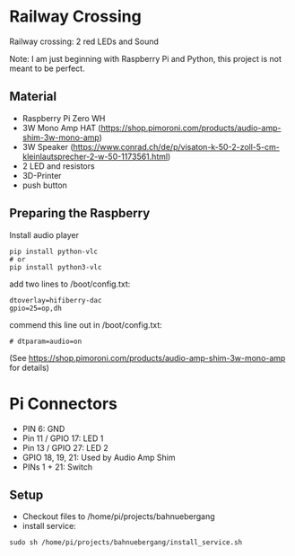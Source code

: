# Railway Crossing
Railway crossing: 2 red LEDs and Sound

Note: I am just beginning with Raspberry Pi and Python, this project is not meant to be perfect. 

## Material
- Raspberry Pi Zero WH
- 3W Mono Amp HAT (https://shop.pimoroni.com/products/audio-amp-shim-3w-mono-amp)
- 3W Speaker (https://www.conrad.ch/de/p/visaton-k-50-2-zoll-5-cm-kleinlautsprecher-2-w-50-1173561.html)
- 2 LED and resistors
- 3D-Printer
- push button

## Preparing the Raspberry

Install audio player
```
pip install python-vlc
# or
pip install python3-vlc
```

add two lines to /boot/config.txt:
```
dtoverlay=hifiberry-dac
gpio=25=op,dh
```

commend this line out in /boot/config.txt:
```
# dtparam=audio=on
```
(See https://shop.pimoroni.com/products/audio-amp-shim-3w-mono-amp for details)

# Pi Connectors
- PIN 6: GND
- Pin 11 / GPIO 17: LED 1
- Pin 13 / GPIO 27: LED 2
- GPIO 18, 19, 21: Used by Audio Amp Shim
- PINs 1 + 21: Switch

## Setup
- Checkout files to /home/pi/projects/bahnuebergang
- install service: 
````
sudo sh /home/pi/projects/bahnuebergang/install_service.sh
````